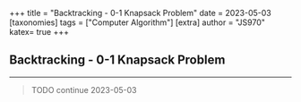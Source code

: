 +++
title = "Backtracking - 0-1 Knapsack Problem"
date = 2023-05-03
[taxonomies]
tags = ["Computer Algorithm"]
[extra]
author = "JS970"
katex= true
+++
## Backtracking - 0-1 Knapsack Problem
---
> TODO continue 2023-05-03

